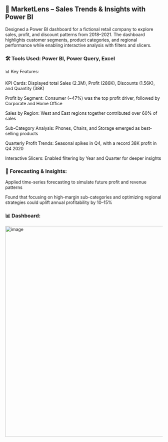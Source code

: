 ## 📍 MarketLens – Sales Trends & Insights with Power BI

Designed a Power BI dashboard for a fictional retail company to explore sales, profit, and discount patterns from 2018–2021. The dashboard highlights customer segments, product categories, and regional performance while enabling interactive analysis with filters and slicers.

### 🛠 Tools Used: Power BI, Power Query, Excel
📊 Key Features:

KPI Cards: Displayed total Sales (2.3M), Profit (286K), Discounts (1.56K), and Quantity (38K)

Profit by Segment: Consumer (~47%) was the top profit driver, followed by Corporate and Home Office

Sales by Region: West and East regions together contributed over 60% of sales

Sub-Category Analysis: Phones, Chairs, and Storage emerged as best-selling products

Quarterly Profit Trends: Seasonal spikes in Q4, with a record 38K profit in Q4 2020

Interactive Slicers: Enabled filtering by Year and Quarter for deeper insights


### 🔮 Forecasting & Insights:

Applied time-series forecasting to simulate future profit and revenue patterns

Found that focusing on high-margin sub-categories and optimizing regional strategies could uplift annual profitability by 10–15%

### 📊 Dashboard:
<img width="1206" height="673" alt="image" src="https://github.com/user-attachments/assets/2e37492e-4874-44c6-9304-d3f5b45c9975" />




